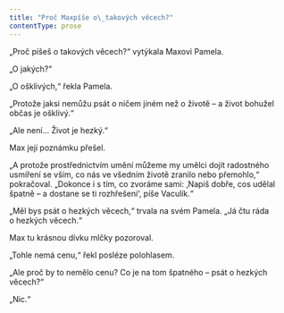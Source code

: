 ```yaml
---
title: "Proč Maxpíše o\_takových věcech?"
contentType: prose
---
```


<section>

„Proč píšeš o takových věcech?“ vytýkala Maxovi Pamela.

„O jakých?“

„O ošklivých,“ řekla Pamela.

„Protože jaksi nemůžu psát o ničem jiném než o životě – a život bohužel občas je ošklivý.“

„Ale není… Život je hezký.“

Max její poznámku přešel.

„A protože prostřednictvím umění můžeme my umělci dojít radostného usmíření se vším, co nás ve všedním životě zranilo nebo přemohlo,“ pokračoval. „Dokonce i s tím, co zvoráme sami: ‚Napiš dobře, cos udělal špatně – a dostane se ti rozhřešení‘, píše Vaculík.“

„Měl bys psát o hezkých věcech,“ trvala na svém Pamela. „Já čtu ráda o hezkých věcech.“

Max tu krásnou dívku mlčky pozoroval.

„Tohle nemá cenu,“ řekl posléze polohlasem.

„Ale proč by to nemělo cenu? Co je na tom špatného – psát o hezkých věcech?“

„Nic.“

</section>
